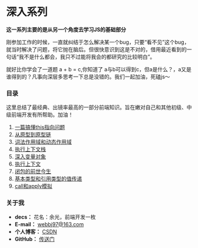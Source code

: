 <!--
 * @desc:
 * @Author: 余光
 * @Email: webbj97@163.com
 * @Date: 2019-11-21 17:45:26
 -->
# 深入系列

**这一系列主要的是从另一个角度去学习JS的基础部分**

刚参加工作的时候，一直就纠结于怎么解决某一个bug，只要“看不见”这个bug，就当时解决了问题，将它抛在脑后。但很快意识到这是不对的，借用最近看到的一句话“我不是什么都会，我只不过能将我会的都研究的比较明白”。

就好比你学会了一道题 a + b = c,你知道了 a与b可以得到c，但a是什么？，a又是谁得到的？凡事向深层多思考一下总是没错的。我们一起加油，死磕js～

### 目录

这里总结了最经典、出镜率最高的一部分前端知识。旨在嫩对自己和其他初级、中级前端开发有所帮助。加油！

1. [一篇搞懂this指向问题](1.一篇搞懂this指向问题.md)
2. [从原型到原型链](2.从原型到原型链.md)
3. [词法作用域和动态作用域](3.JavaScript中的作用域.md)
4. [执行上下文栈](4.执行上下文.md)
5. [深入变量对象](5.深入变量对象.md)
7. [执行上下文](7.执行上下文.md)
8. [闭包的前世今生](8.闭包的前世今生.md)
9. [基本类型和引用类型的值传递](9.基本类型和引用类型的值传递.md)
10. [call和apply模拟](10.call和apply模拟.md)


### 关于我

* **decs：** 花名：余光，前端开发一枚
* **E-mail：** webbj97@163.com
* **个人博客：** [CSDN](https://blog.csdn.net/jbj6568839z)
* **GitHub：** [传送门](https://github.com/webbj97)